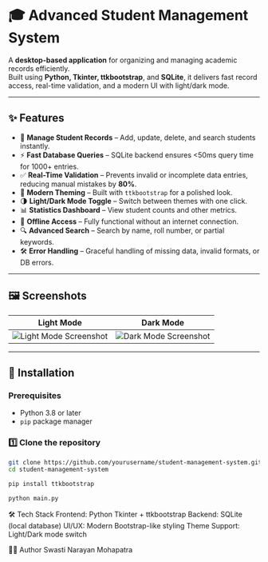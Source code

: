 # 🎓 Advanced Student Management System

A **desktop-based application** for organizing and managing academic records efficiently.  
Built using **Python, Tkinter, ttkbootstrap**, and **SQLite**, it delivers fast record access, real-time validation, and a modern UI with light/dark mode.

---

## ✨ Features

- 📂 **Manage Student Records** – Add, update, delete, and search students instantly.
- ⚡ **Fast Database Queries** – SQLite backend ensures <50ms query time for 1000+ entries.
- ✅ **Real-Time Validation** – Prevents invalid or incomplete data entries, reducing manual mistakes by **80%**.
- 🎨 **Modern Theming** – Built with `ttkbootstrap` for a polished look.
- 🌗 **Light/Dark Mode Toggle** – Switch between themes with one click.
- 📊 **Statistics Dashboard** – View student counts and other metrics.
- 💾 **Offline Access** – Fully functional without an internet connection.
- 🔍 **Advanced Search** – Search by name, roll number, or partial keywords.
- 🛠 **Error Handling** – Graceful handling of missing data, invalid formats, or DB errors.

---

## 🖼 Screenshots

| Light Mode | Dark Mode |
|------------|-----------|
| ![Light Mode Screenshot](<img width="1920" height="1080" alt="Screenshot (2)" src="https://github.com/user-attachments/assets/88bdee64-913d-473c-9aff-671e4227782e" />) | ![Dark Mode Screenshot](<img width="1920" height="1080" alt="Screenshot (3)" src="https://github.com/user-attachments/assets/c16b9506-5d11-48cb-86d4-78f2cd32e7e5" />) |


---

## 🚀 Installation

### Prerequisites
- Python 3.8 or later  
- `pip` package manager


### 1️⃣ Clone the repository
```bash
git clone https://github.com/yourusername/student-management-system.git
cd student-management-system

pip install ttkbootstrap

python main.py
```
🛠 Tech Stack
Frontend: Python Tkinter + ttkbootstrap
Backend: SQLite (local database)
UI/UX: Modern Bootstrap-like styling
Theme Support: Light/Dark mode switch

👨‍💻 Author
Swasti Narayan Mohapatra
